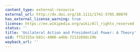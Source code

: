 ```yaml
---
content_type: external-resource
external_url: http://dx.doi.org/10.1111/1741-5705.00070
has_external_license_warning: true
license: https://en.wikipedia.org/wiki/All_rights_reserved
status: ''
title: 'Unilateral Action and Presidential Power: A Theory'
uid: ff52155a-b81c-4006-a4bb-7213269dc29b
wayback_url: ''
---
```

